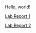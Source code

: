 Hello, world! 

[Lab Report 1](https://nathanjcho.github.io/cse15l-lab-reports/week-1-lab-report.html) 

[Lab Report 2](https://nathanjcho.github.io/cse15l-lab-reports/lab-report-2.html)
